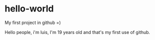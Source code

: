 # hello-world
My first project in github =)

Hello people, i'm luis, I'm 19 years old and that's my first use of github.
